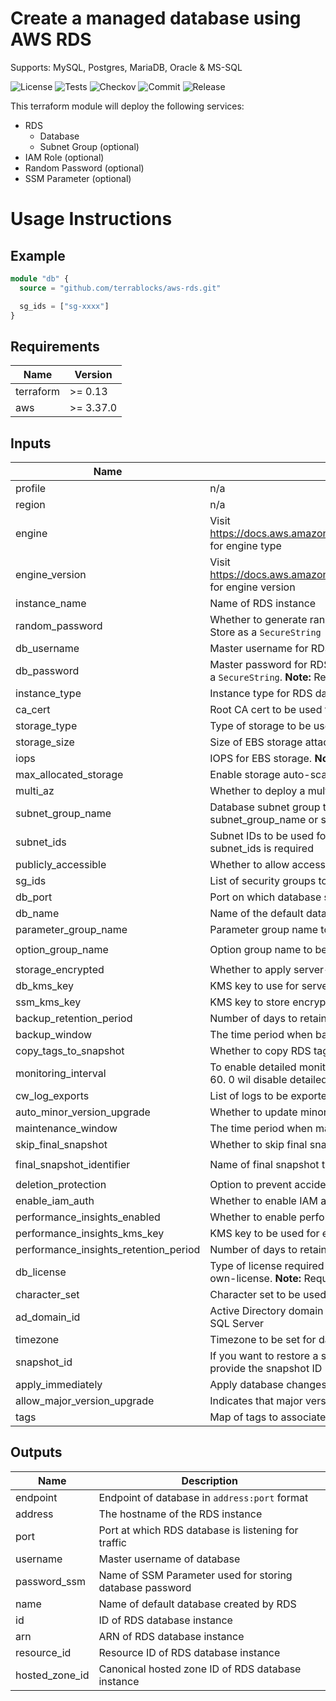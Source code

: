 # Create a managed database using AWS RDS

Supports: MySQL, Postgres, MariaDB, Oracle & MS-SQL

![License](https://img.shields.io/github/license/terrablocks/aws-rds?style=for-the-badge) ![Tests](https://img.shields.io/github/workflow/status/terrablocks/aws-rds/tests/master?label=Test&style=for-the-badge) ![Checkov](https://img.shields.io/github/workflow/status/terrablocks/aws-rds/checkov/master?label=Checkov&style=for-the-badge) ![Commit](https://img.shields.io/github/last-commit/terrablocks/aws-rds?style=for-the-badge) ![Release](https://img.shields.io/github/v/release/terrablocks/aws-rds?style=for-the-badge)

This terraform module will deploy the following services:
- RDS
  - Database
  - Subnet Group (optional)
- IAM Role (optional)
- Random Password (optional)
- SSM Parameter (optional)

# Usage Instructions
## Example
```terraform
module "db" {
  source = "github.com/terrablocks/aws-rds.git"

  sg_ids = ["sg-xxxx"]
}
```

## Requirements

| Name | Version |
|------|---------|
| terraform | >= 0.13 |
| aws | >= 3.37.0 |

## Inputs

| Name | Description | Type | Default | Required |
|------|-------------|------|---------|:--------:|
| profile | n/a | `any` | n/a | yes |
| region | n/a | `any` | n/a | yes |
| engine | Visit https://docs.aws.amazon.com/AmazonRDS/latest/APIReference/API_CreateDBInstance.html for engine type | `string` | `"mysql"` | no |
| engine_version | Visit https://docs.aws.amazon.com/AmazonRDS/latest/APIReference/API_CreateDBInstance.html for engine version | `string` | `"8.0.23"` | no |
| instance_name | Name of RDS instance | `string` | `"mysql-db"` | no |
| random_password | Whether to generate random password. This password will be stored in SSM Parameter Store as a `SecureString` | `bool` | `true` | no |
| db_username | Master username for RDS instance | `string` | `"dbadmin"` | no |
| db_password | Master password for RDS instance. This password will be stored in SSM Parameter Store as a `SecureString`. **Note:** Required if random_password is set to false | `string` | `""` | no |
| instance_type | Instance type for RDS database | `string` | `"db.t3.medium"` | no |
| ca_cert | Root CA cert to be used for in-transit encryption | `string` | `"rds-ca-2019"` | no |
| storage_type | Type of storage to be used for RDS instance | `string` | `"gp2"` | no |
| storage_size | Size of EBS storage attached to database | `number` | `50` | no |
| iops | IOPS for EBS storage. **Note:** Required only for io1 volume | `number` | `0` | no |
| max_allocated_storage | Enable storage auto-scaling feature. To disable provide 0 as value | `number` | `1000` | no |
| multi_az | Whether to deploy a multi-az database | `bool` | `true` | no |
| subnet_group_name | Database subnet group to be used while launching database. **Note:** Either of subnet_group_name or subnet_ids is required | `string` | `""` | no |
| subnet_ids | Subnet IDs to be used for launching database. **Note:** Either of subnet_group_name or subnet_ids is required | `list(string)` | `[]` | no |
| publicly_accessible | Whether to allow access from outside world | `bool` | `false` | no |
| sg_ids | List of security groups to be attached to RDS instance | `list(string)` | n/a | yes |
| db_port | Port on which database should accept incoming connections | `number` | `3306` | no |
| db_name | Name of the default database to be created | `string` | `""` | no |
| parameter_group_name | Parameter group name to be used for database | `string` | `"default.mysql8.0"` | no |
| option_group_name | Option group name to be used for database | `string` | `"default:mysql-8-0"` | no |
| storage_encrypted | Whether to apply server-side encryption | `bool` | `true` | no |
| db_kms_key | KMS key to use for server-side encryption | `string` | `"alias/aws/rds"` | no |
| ssm_kms_key | KMS key to store encrypted password in AWS SSM Parameter store service | `string` | `"alias/aws/ssm"` | no |
| backup_retention_period | Number of days to retain automated backups | `number` | `7` | no |
| backup_window | The time period when backup activity must be performed | `string` | `""` | no |
| copy_tags_to_snapshot | Whether to copy RDS tags to snapshot | `bool` | `true` | no |
| monitoring_interval | To enable detailed monitoring provide interval in seconds. Valid Values: 0, 1, 5, 10, 15, 30, 60. 0 wil disable detailed monitoring | `number` | `0` | no |
| cw_log_exports | List of logs to be exported to cloudwatch logs | `list(string)` | `[]` | no |
| auto_minor_version_upgrade | Whether to update minor version of database if available | `bool` | `true` | no |
| maintenance_window | The time period when maintenance activity must be performed | `string` | `""` | no |
| skip_final_snapshot | Whether to skip final snapshot when terminating database | `bool` | `false` | no |
| final_snapshot_identifier | Name of final snapshot that will be created before deleting database | `string` | `"db-final-snapshot"` | no |
| deletion_protection | Option to prevent accidental deletion of RDS instance | `bool` | `true` | no |
| enable_iam_auth | Whether to enable IAM authetication feature for database | `bool` | `false` | no |
| performance_insights_enabled | Whether to enable performance insights | `bool` | `true` | no |
| performance_insights_kms_key | KMS key to be used for encrypting database insight data | `string` | `"alias/aws/rds"` | no |
| performance_insights_retention_period | Number of days to retain performance insights data | `number` | `7` | no |
| db_license | Type of license required to use the database. Valid values: license-included, bring-your-own-license. **Note:** Required only for Oracle database | `string` | `"bring-your-own-license"` | no |
| character_set | Character set to be used for database. **Note:** Required only for Oracle database | `string` | `"UTF8"` | no |
| ad_domain_id | Active Directory domain ID to connect to MS-SQL database. **Note:** Required only for MS-SQL Server | `string` | `""` | no |
| timezone | Timezone to be set for database. **Note:** Required only for MS-SQL Server | `string` | `""` | no |
| snapshot_id | If you want to restore a snapshot or create database from an existing snapshot please provide the snapshot ID | `string` | `""` | no |
| apply_immediately | Apply database changes immediately instead of waiting until next maintenance windows | `bool` | `false` | no |
| allow_major_version_upgrade | Indicates that major version upgrades are allowed | `bool` | `false` | no |
| tags | Map of tags to associate with db instance | `map(string)` | `{}` | no |

## Outputs

| Name | Description |
|------|-------------|
| endpoint | Endpoint of database in `address:port` format |
| address | The hostname of the RDS instance |
| port | Port at which RDS database is listening for traffic |
| username | Master username of database |
| password_ssm | Name of SSM Parameter used for storing database password |
| name | Name of default database created by RDS |
| id | ID of RDS database instance |
| arn | ARN of RDS database instance |
| resource_id | Resource ID of RDS database instance |
| hosted_zone_id | Canonical hosted zone ID of RDS database instance |
